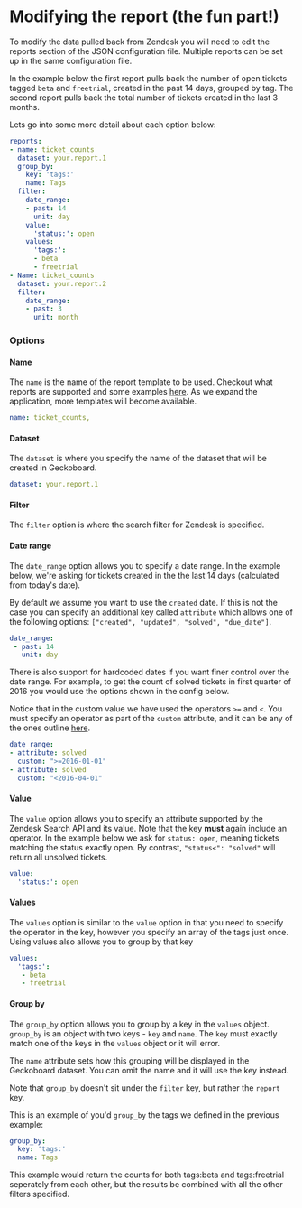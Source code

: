 # Modifying the report (the fun part!)

To modify the data pulled back from Zendesk you will need to edit the reports section of the JSON configuration file. Multiple reports can be set up in the same configuration file.

In the example below the first report pulls back the number of open tickets tagged `beta` and `freetrial`, created in the past 14 days, grouped by tag. The second report pulls back the total number of tickets created in the last 3 months.

Lets go into some more detail about each option below:

```yaml
reports:
- name: ticket_counts
  dataset: your.report.1
  group_by:
    key: 'tags:'
    name: Tags
  filter:
    date_range:
    - past: 14
      unit: day
    value:
      'status:': open
    values:
      'tags:':
      - beta
      - freetrial
- Name: ticket_counts
  dataset: your.report.2
  filter:
    date_range:
    - past: 3
      unit: month

```
### Options

#### Name

The `name` is the name of the report template to be used. Checkout what reports are supported and some examples [here](supported_reports.md). As we expand the application, more templates will become available.

```yaml
name: ticket_counts,
```

#### Dataset

The `dataset` is where you specify the name of the dataset that will be created in Geckoboard.

```yaml
dataset: your.report.1
```

#### Filter

The `filter` option is where the search filter for Zendesk is specified.

#### Date range

The `date_range` option allows you to specify a date range. In the example below, we're asking for
tickets created in the the last 14 days (calculated from today's date).

By default we assume you want to use the `created` date. If this is not the case you can specify an
additional key called `attribute` which allows one of the following options: `["created", "updated", "solved", "due_date"]`.

```yaml
date_range:
 - past: 14
   unit: day
```

There is also support for hardcoded dates if you want finer control over the date range.
For example, to get the count of solved tickets in first quarter of 2016 you would use the options shown in the config below.

Notice that in the custom value we have used the operators `>=` and `<`. You must specify an operator as part of the `custom` attribute, and it can be any of the ones outline [here](https://support.zendesk.com/hc/en-us/articles/203663226#topic_ngr_frb_vc).

```yaml
date_range:
- attribute: solved
  custom: ">=2016-01-01"
- attribute: solved
  custom: "<2016-04-01"
```
#### Value

The `value` option allows you to specify an attribute supported by the Zendesk Search API and its value. Note that the key **must**
again include an operator. In the example below we ask for `status: open`, meaning tickets matching the status exactly open.
By contrast, `"status<": "solved"` will return all unsolved tickets.

```yaml
value:
  'status:': open
```

#### Values

The `values` option is similar to the `value` option in that you need to specify the operator in the key, however
you specify an array of the tags just once. Using values also allows you to group by that key

```yaml
values:
  'tags:':
   - beta
   - freetrial
```

#### Group by

The `group_by` option allows you to group by a key in the `values` object. `group_by` is an object with two keys - `key` and `name`. The `key` must exactly match one of the keys in the `values` object or it will error.

The `name` attribute sets how this grouping will be displayed in the Geckoboard dataset. You can omit the name and it will use the key instead.

Note that `group_by` doesn't sit under the `filter` key, but rather the `report` key.

This is an example of you'd `group_by` the tags we defined in the previous example:

```yaml
group_by:
  key: 'tags:'
  name: Tags
```

This example would return the counts for both tags:beta and tags:freetrial seperately from each other, but the results be combined with all the other filters specified.
